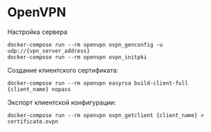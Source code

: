 # OpenVPN

Настройка сервера

```
docker-compose run --rm openvpn ovpn_genconfig -u udp://{vpn_server_address}
docker-compose run --rm openvpn ovpn_initpki
```

Создание клиентского сертификата:

`docker-compose run --rm openvpn easyrsa build-client-full {client_name} nopass`

Экспорт клиентской конфигурации:

`docker-compose run --rm openvpn ovpn_getclient {client_name} > certificate.ovpn`